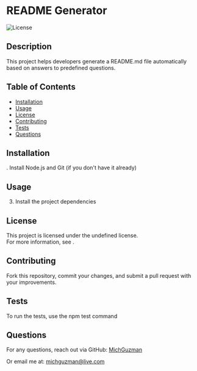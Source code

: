 # README Generator

![License](https://img.shields.io/badge/License-undefined-blue.svg)

## Description
This project helps developers generate a README.md file automatically based on answers to predefined questions.

## Table of Contents
- [Installation](#installation)
- [Usage](#usage)
- [License](#license)
- [Contributing](#contributing)
- [Tests](#tests)
- [Questions](#questions)

## Installation
. Install Node.js and Git (if you don't have it already)

## Usage
3. Install the project dependencies

## License

This project is licensed under the undefined license.  
For more information, see .
  

## Contributing
Fork this repository, commit your changes, and submit a pull request with your improvements.

## Tests
To run the tests, use the npm test command

## Questions
For any questions, reach out via GitHub: [MichGuzman](https://github.com/MichGuzman)

Or email me at: michguzman@live.com
  